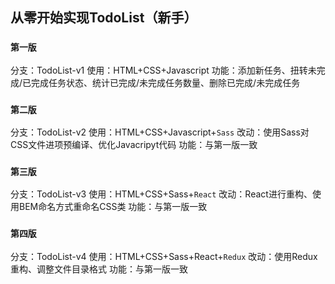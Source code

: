 ## 从零开始实现TodoList（新手）

### `第一版`
分支：TodoList-v1
使用：HTML+CSS+Javascript
功能：添加新任务、扭转未完成/已完成任务状态、统计已完成/未完成任务数量、删除已完成/未完成任务

### `第二版`
分支：TodoList-v2
使用：HTML+CSS+Javascript+`Sass`
改动：使用Sass对CSS文件进项预编译、优化Javacripyt代码
功能：与第一版一致

### `第三版`
分支：TodoList-v3
使用：HTML+CSS+Sass+`React`
改动：React进行重构、使用BEM命名方式重命名CSS类
功能：与第一版一致

### `第四版`
分支：TodoList-v4
使用：HTML+CSS+Sass+React+`Redux`
改动：使用Redux重构、调整文件目录格式
功能：与第一版一致



